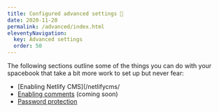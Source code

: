 ```yaml
---
title: Configured advanced settings 🥼
date: 2020-11-20
permalink: /advanced/index.html
eleventyNavigation:
  key: Advanced settings
  order: 50 
---
```


The following sections outline some of the things you can do with your spacebook that take a bit more work to set up but never fear:

* [Enabling Netlify CMS](/netlifycms/
* [Enabling comments](/comments) (coming soon)
* [Password protection](/encryption/)


